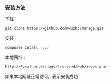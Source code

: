 ### 安装方法
下载：
```bash
git clone https://github.com/wuzhc/manage.git
```

安装：
```bash
composer intall -vvv
```

本地网址：
```bash
http://localhost/manage/frontend/web/index.php
```

如果本地网址正常访问，表示安装成功



